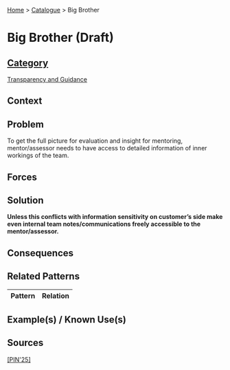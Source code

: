 [Home](../README.md) > [Catalogue](../Patterns_catalogue.md) > Big Brother

# Big Brother (Draft)

## [Category](categories/categories.md)

[Transparency and Guidance](categories/Transparency_and_Guidance.md)

## Context

## Problem

To get the full picture for evaluation and insight for mentoring, mentor/assessor needs to have access to detailed information of inner workings of the team.

## Forces

## Solution

**Unless this conflicts with information sensitivity on customer’s side make even internal team notes/communications freely accessible to the mentor/assessor.**

## Consequences

## Related Patterns

|Pattern  | Relation |
|--|--|
 
## Example(s) / Known Use(s) 

## Sources

[[PIN'25]](../References.md)
